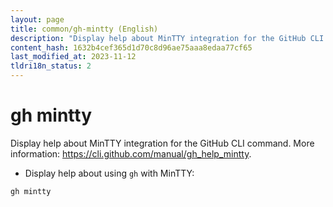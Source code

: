 ```yaml
---
layout: page
title: common/gh-mintty (English)
description: "Display help about MinTTY integration for the GitHub CLI command."
content_hash: 1632b4cef365d1d70c8d96ae75aaa8edaa77cf65
last_modified_at: 2023-11-12
tldri18n_status: 2
---
```

# gh mintty

Display help about MinTTY integration for the GitHub CLI command.
More information: <https://cli.github.com/manual/gh_help_mintty>.

- Display help about using `gh` with MinTTY:

`gh mintty`
